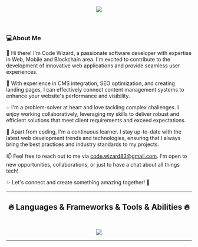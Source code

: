 <h1 align="center">
  <a href="https://git.io/typing-svg">
    <img src="https://readme-typing-svg.herokuapp.com/?lines=Hello+👋;Full+Stack+Developer....;Nice+to+meet+you!&center=true&size=30">
  </a>
</h1>
<br>
<h3>💻About Me</h3>
<p>
  👋 Hi there! I'm Code Wizard, a passionate software developer with expertise in Web, Mobile and Blockchain area. I'm excited to contribute to the development of innovative web applications and provide seamless user experiences. </br>

  🔧 With experience in CMS integration, SEO optimization, and creating landing pages, I can effectively connect content management systems to enhance your website's performance and visibility. </br>

  💡 I'm a problem-solver at heart and love tackling complex challenges. I enjoy working collaboratively, leveraging my skills to deliver robust and efficient solutions that meet client requirements and exceed expectations. </br>

  🌟 Apart from coding, I'm a continuous learner. I stay up-to-date with the latest web development trends and technologies, ensuring that I always bring the best practices and industry standards to my projects. </br>

  📫 Feel free to reach out to me via code.wizard83@gmail.com. I'm open to new opportunities, collaborations, or just to have a chat about all things tech! </br>

  ✨ Let's connect and create something amazing together! 🚀
  <br>
</p>

<hr>
<h2 align="center">🔥 Languages & Frameworks & Tools & Abilities 🔥</h2>
<br>
<p align="center">
  <a href="https://skillicons.dev">
    <img src="https://skillicons.dev/icons?i=html,js,ts,css,sass,php,py,react,redux,nextjs,nuxtjs,angular,vue,nodejs,threejs,webpack,gatsby,django,flask,laravel,wordpress,bootstrap,tailwind,jquery,mongodb,mysql,postgres,apollo,dynamodb,firebase,sqlite,c,cs,cpp,java,ruby,rails,md,nginx,powershell,prisma,qt,vscode,atom,idea,androidstudio,flutter,dart,kotlin,eclipse,git,github,linux,svg,unity,unreal,vercel,heroku,aws" />
  </a>
</p>
<hr>


